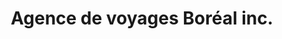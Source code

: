 ---
title: "Agence de voyages Boréal inc."
url: /mont-laurier/agence-de-voyages-boreal-inc/
shop: travel agency
---